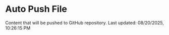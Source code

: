 # Auto Push File

Content that will be pushed to GitHub repository.
Last updated: 08/20/2025, 10:26:15 PM
